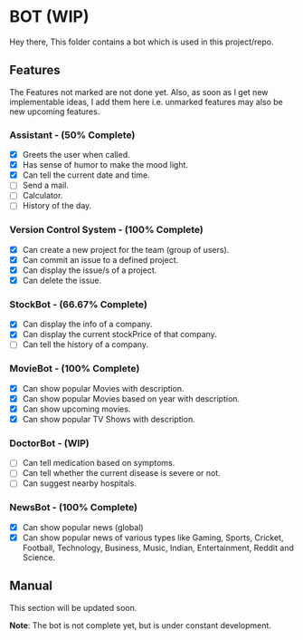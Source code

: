 # BOT (WIP)

  Hey there,
  This folder contains a bot which is used in this project/repo.
  
## Features

  The Features not marked are not done yet. Also, as soon as I get new implementable ideas, I add them here i.e. unmarked features may also be new upcoming features.

### Assistant - (50% Complete)
  - [X] Greets the user when called.
  - [X] Has sense of humor to make the mood light.
  - [X] Can tell the current date and time.
  - [ ] Send a mail.
  - [ ] Calculator.
  - [ ] History of the day.

### Version Control System - (100% Complete)
  - [X] Can create a new project for the team (group of users).
  - [X] Can commit an issue to a defined project.
  - [X] Can display the issue/s of a project.
  - [X] Can delete the issue.
  
### StockBot - (66.67% Complete)
  - [X] Can display the info of a company.
  - [X] Can display the current stockPrice of that company.
  - [ ] Can tell the history of a company.  

### MovieBot - (100% Complete)
  - [X] Can show popular Movies with description.
  - [X] Can show popular Movies based on year with description.
  - [X] Can show upcoming movies.
  - [X] Can show popular TV Shows with description.
  
### DoctorBot - (WIP)
  - [ ] Can tell medication based on symptoms.
  - [ ] Can tell whether the current disease is severe or not.
  - [ ] Can suggest nearby hospitals.
  
### NewsBot - (100% Complete)
  - [X] Can show popular news (global)
  - [X] Can show popular news of various types like Gaming, Sports, Cricket, Football, Technology, Business, Music, Indian, Entertainment, Reddit and Science.
  
## Manual

  This section will be updated soon.
  
  
**Note**: The bot is not complete yet, but is under constant development.
